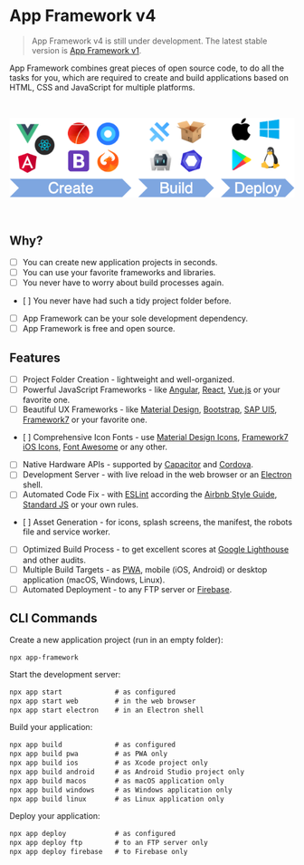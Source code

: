 # App Framework v4

> App Framework v4 is still under development. The latest stable version is [App Framework v1](https://github.com/scriptPilot/app-framework/blob/v1/README.md).

App Framework combines great pieces of open source code, to do all the tasks for you, which are required to create and build applications based on HTML, CSS and JavaScript for multiple platforms.

&nbsp;

![Development Process](images/process.png)

&nbsp;

## Why?

- [ ] You can create new application projects in seconds.
- [ ] You can use your favorite frameworks and libraries.
- [ ] You never have to worry about build processes again.
- [ ] You never have had such a tidy project folder before.
- [ ] App Framework can be your sole development dependency.
- [ ] App Framework is free and open source.

## Features

- [ ] Project Folder Creation - lightweight and well-organized.
- [ ] Powerful JavaScript Frameworks - like [Angular](https://angular.io/), [React](https://reactjs.org/), [Vue.js](https://vuejs.org/) or your favorite one.
- [ ] Beautiful UX Frameworks - like [Material Design](https://material.io/), [Bootstrap](https://getbootstrap.com/), [SAP UI5](https://sap.github.io/ui5-webcomponents/), [Framework7](https://framework7.io/) or your favorite one.
- [ ] Comprehensive Icon Fonts - use [Material Design Icons](https://material.io/tools/icons/?style=baseline), [Framework7 iOS Icons](https://framework7.io/icons/), [Font Awesome](https://fontawesome.com/) or any other.
- [ ] Native Hardware APIs - supported by [Capacitor](https://capacitor.ionicframework.com/) and [Cordova](https://cordova.apache.org/).
- [ ] Development Server - with live reload in the web browser or an [Electron](https://electronjs.org/) shell.
- [ ] Automated Code Fix - with [ESLint](https://eslint.org/) according the [Airbnb Style Guide](https://github.com/airbnb/javascript), [Standard JS](https://standardjs.com/) or your own rules.
- [ ] Asset Generation - for icons, splash screens, the manifest, the robots file and service worker.
- [ ] Optimized Build Process - to get excellent scores at [Google Lighthouse](https://developers.google.com/web/tools/lighthouse/) and other audits.
- [ ] Multiple Build Targets - as [PWA](https://developers.google.com/web/progressive-web-apps/), mobile (iOS, Android) or desktop application (macOS, Windows, Linux).
- [ ] Automated Deployment - to any FTP server or [Firebase](https://firebase.google.com/).

## CLI Commands

Create a new application project (run in an empty folder):

```
npx app-framework
```

Start the development server:

```
npx app start             # as configured
npx app start web         # in the web browser
npx app start electron    # in an Electron shell
```

Build your application:

```
npx app build             # as configured
npx app build pwa         # as PWA only
npx app build ios         # as Xcode project only
npx app build android     # as Android Studio project only
npx app build macos       # as macOS application only
npx app build windows     # as Windows application only
npx app build linux       # as Linux application only
```

Deploy your application:

```
npx app deploy            # as configured
npx app deploy ftp        # to an FTP server only
npx app deploy firebase   # to Firebase only
```
